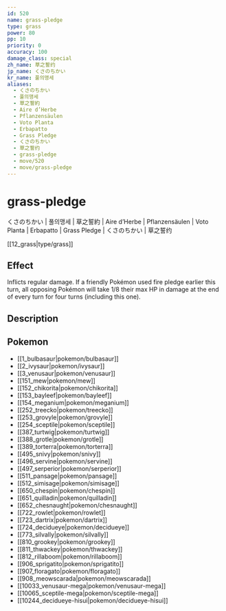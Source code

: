 ```yaml
---
id: 520
name: grass-pledge
type: grass
power: 80
pp: 10
priority: 0
accuracy: 100
damage_class: special
zh_name: 草之誓约
jp_name: くさのちかい
kr_name: 풀의맹세
aliases:
  - くさのちかい
  - 풀의맹세
  - 草之誓約
  - Aire d’Herbe
  - Pflanzensäulen
  - Voto Planta
  - Erbapatto
  - Grass Pledge
  - くさのちかい
  - 草之誓约
  - grass-pledge
  - move/520
  - move/grass-pledge
---
```

# grass-pledge
    
くさのちかい | 풀의맹세 | 草之誓約 | Aire d’Herbe | Pflanzensäulen | Voto Planta | Erbapatto | Grass Pledge | くさのちかい | 草之誓约

[[12_grass|type/grass]]

## Effect

Inflicts regular damage.  If a friendly Pokémon used fire pledge earlier this turn, all opposing Pokémon will take 1/8 their max HP in damage at the end of every turn for four turns (including this one).

## Description



## Pokemon

- [[1_bulbasaur|pokemon/bulbasaur]]
- [[2_ivysaur|pokemon/ivysaur]]
- [[3_venusaur|pokemon/venusaur]]
- [[151_mew|pokemon/mew]]
- [[152_chikorita|pokemon/chikorita]]
- [[153_bayleef|pokemon/bayleef]]
- [[154_meganium|pokemon/meganium]]
- [[252_treecko|pokemon/treecko]]
- [[253_grovyle|pokemon/grovyle]]
- [[254_sceptile|pokemon/sceptile]]
- [[387_turtwig|pokemon/turtwig]]
- [[388_grotle|pokemon/grotle]]
- [[389_torterra|pokemon/torterra]]
- [[495_snivy|pokemon/snivy]]
- [[496_servine|pokemon/servine]]
- [[497_serperior|pokemon/serperior]]
- [[511_pansage|pokemon/pansage]]
- [[512_simisage|pokemon/simisage]]
- [[650_chespin|pokemon/chespin]]
- [[651_quilladin|pokemon/quilladin]]
- [[652_chesnaught|pokemon/chesnaught]]
- [[722_rowlet|pokemon/rowlet]]
- [[723_dartrix|pokemon/dartrix]]
- [[724_decidueye|pokemon/decidueye]]
- [[773_silvally|pokemon/silvally]]
- [[810_grookey|pokemon/grookey]]
- [[811_thwackey|pokemon/thwackey]]
- [[812_rillaboom|pokemon/rillaboom]]
- [[906_sprigatito|pokemon/sprigatito]]
- [[907_floragato|pokemon/floragato]]
- [[908_meowscarada|pokemon/meowscarada]]
- [[10033_venusaur-mega|pokemon/venusaur-mega]]
- [[10065_sceptile-mega|pokemon/sceptile-mega]]
- [[10244_decidueye-hisui|pokemon/decidueye-hisui]]

